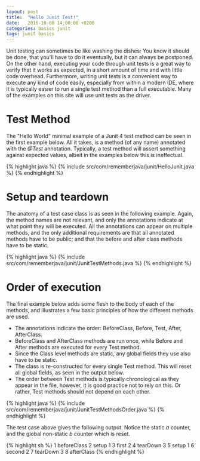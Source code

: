 ```yaml
---
layout: post
title:  "Hello Junit Test!"
date:   2016-10-08 14:00:00 +0200
categories: basics junit
tags: junit basics
---
```


Unit testing can sometimes be like washing the dishes: You know it should be done, that you'll have to do it eventually, but it can always be postponed. On the other hand, executing your code through unit tests is a great way to verify that it works as expected, in a short amount of time and with little code overhead. Furthermore, writing unit tests is a convenient way to execute any kind of code easily, especially from within a modern IDE, where it is typically easier to run a single test method than a full executable. Many of the examples on this site will use unit tests as the driver.

Test Method
====
The "Hello World" minimal example of a Junit 4 test method can be seen in the first example below. All it takes, is a method (of any name) annotated with the *@Test* annotation. Typically, a test method will assert something against expected values, albeit in the examples below this is ineffectual.

{% highlight java %}
{% include src/com/rememberjava/junit/HelloJunit.java %}
{% endhighlight %}

Setup and teardown
===
The anatomy of a test case class is as seen in the following example. Again, the method names are not relevant, and only the annotations indicate at what point they will be executed. All the annotations can appear on multiple methods, and the only additional requirements are that all annotated methods have to be public; and that the before and after class methods have to be static.

{% highlight java %}
{% include src/com/rememberjava/junit/JunitTestMethods.java %}
{% endhighlight %}

Order of execution
===
The final example below adds some flesh to the body of each of the methods, and illustrates a few basic principles of how the different methods are used.

* The annotations indicate the order: BeforeClass, Before, Test, After, AfterClass.
* BeforeClass and AfterClass methods are run once, while Before and After methods are executed for every Test method.
* Since the Class level methods are static, any global fields they use also have to be static.
* The class is re-constructed for every single Test method. This will reset all global fields, as seen in the output below.
* The order between Test methods is typically chronological as they appear in the file, however, it is good practice not to rely on this. Or rather, Test methods should not depend on each other.

{% highlight java %}
{% include src/com/rememberjava/junit/JunitTestMethodsOrder.java %}
{% endhighlight %}

The test case above gives the following output. Notice the static *a* counter, and the global non-static *b* counter which is reset.

{% highlight sh %}
1 beforeClass
2 setup 1
3 first 2
4 tearDown 3
5 setup 1
6 second 2
7 tearDown 3
8 afterClass
{% endhighlight %}
